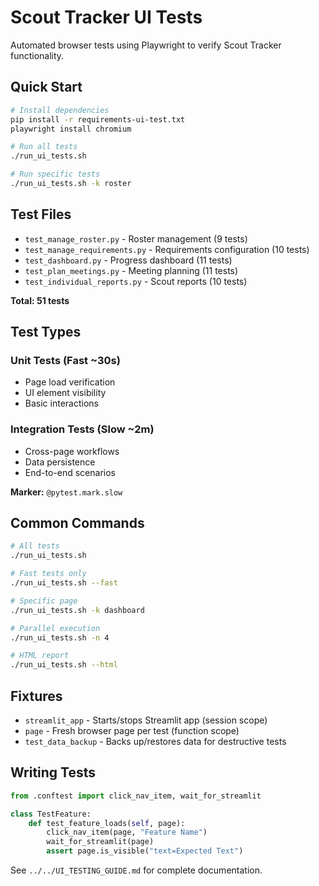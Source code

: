 # Scout Tracker UI Tests

Automated browser tests using Playwright to verify Scout Tracker functionality.

## Quick Start

```bash
# Install dependencies
pip install -r requirements-ui-test.txt
playwright install chromium

# Run all tests
./run_ui_tests.sh

# Run specific tests
./run_ui_tests.sh -k roster
```

## Test Files

- `test_manage_roster.py` - Roster management (9 tests)
- `test_manage_requirements.py` - Requirements configuration (10 tests)
- `test_dashboard.py` - Progress dashboard (11 tests)
- `test_plan_meetings.py` - Meeting planning (11 tests)
- `test_individual_reports.py` - Scout reports (10 tests)

**Total: 51 tests**

## Test Types

### Unit Tests (Fast ~30s)
- Page load verification
- UI element visibility
- Basic interactions

### Integration Tests (Slow ~2m)
- Cross-page workflows
- Data persistence
- End-to-end scenarios

**Marker:** `@pytest.mark.slow`

## Common Commands

```bash
# All tests
./run_ui_tests.sh

# Fast tests only
./run_ui_tests.sh --fast

# Specific page
./run_ui_tests.sh -k dashboard

# Parallel execution
./run_ui_tests.sh -n 4

# HTML report
./run_ui_tests.sh --html
```

## Fixtures

- `streamlit_app` - Starts/stops Streamlit app (session scope)
- `page` - Fresh browser page per test (function scope)
- `test_data_backup` - Backs up/restores data for destructive tests

## Writing Tests

```python
from .conftest import click_nav_item, wait_for_streamlit

class TestFeature:
    def test_feature_loads(self, page):
        click_nav_item(page, "Feature Name")
        wait_for_streamlit(page)
        assert page.is_visible("text=Expected Text")
```

See `../../UI_TESTING_GUIDE.md` for complete documentation.
